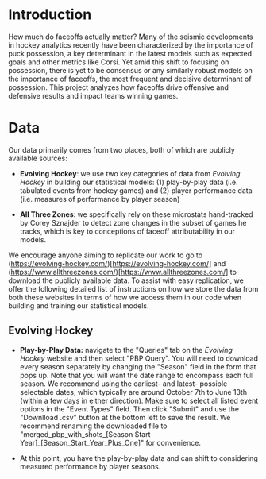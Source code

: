 # Introduction
How much do faceoffs actually matter? Many of the seismic developments in hockey analytics recently have been characterized by the importance of puck possession, a key determinant in the latest models such as expected goals and other metrics like Corsi. Yet amid this shift to focusing on possession, there is yet to be consensus or any similarly robust models on the importance of faceoffs, the most frequent and decisive determinant of possession. This project analyzes how faceoffs drive offensive and defensive results and impact teams winning games.

# Data
Our data primarily comes from two places, both of which are publicly available sources:

* **Evolving Hockey**: we use two key categories of data from *Evolving Hockey* in building our statistical models: (1) play-by-play data (i.e. tabulated events from hockey games) and (2) player performance data (i.e. measures of performance by player season)

* **All Three Zones**: we specifically rely on these microstats hand-tracked by Corey Sznajder to detect zone changes in the subset of games he tracks, which is key to conceptions of faceoff attributability in our models.

We encourage anyone aiming to replicate our work to go to (https://evolving-hockey.com/)[https://evolving-hockey.com/] and (https://www.allthreezones.com/)[https://www.allthreezones.com/] to download the publicly available data. To assist with easy replication, we offer the following detailed list of instructions on how we store the data from both these websites in terms of how we access them in our code when building and training our statistical models.

## Evolving Hockey
* **Play-by-Play Data:** navigate to the "Queries" tab on the *Evolving Hockey* website and then select "PBP Query". You will need to download every season separately by changing the "Season" field in the form that pops up. Note that you will want the date range to encompass each full season. We recommend using the earliest- and latest- possible selectable dates, which typically are around October 7th to June 13th (within a few days in either direction). Make sure to select all listed event options in the "Event Types" field. Then click "Submit" and use the "Downlload .csv" button at the bottom left to save the result. We recommend renaming the downloaded file to "merged_pbp_with_shots_[Season Start Year]_[Season_Start_Year_Plus_One]" for convenience.

* At this point, you have the play-by-play data and can shift to considering measured performance by player seasons.
